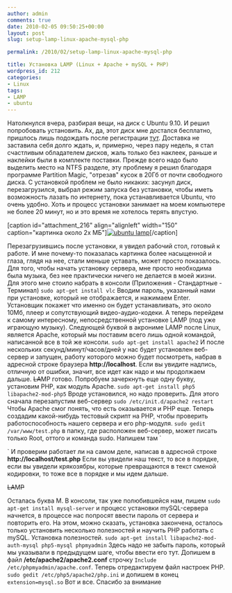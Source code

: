 ```yaml
---
author: admin
comments: true
date: 2010-02-05 09:50:25+00:00
layout: post
slug: setup-lamp-linux-apache-mysql-php

permalink: /2010/02/setup-lamp-linux-apache-mysql-php

title: Установка LAMP (Linux + Apache + mySQL + PHP)
wordpress_id: 212
categories:
- Linux
tags:
- LAMP
- ubuntu
---
```


Натолкнулся вчера, разбирая вещи, на диск с Ubuntu 9.10. И решил попробовать установить. Ах, да, этот диск мне достался бесплатно, пришлось лишь подождать после регистрации [тут](https://shipit.ubuntu.com/). Доставка не заставила себя долго ждать, и, примерно, через пару недель, я стал счастливым обладателем дисков, жаль только без наклеек, раньше и наклейки были в комплекте поставки.
Прежде всего надо было выделить место на NTFS разделе, эту проблему я решил благодаря программе Partition Magic, "отрезав" кусок в 20Гб от почти свободного диска. С установкой проблем не было никаких: засунул диск, перезагрузился, выбрал режим запуска без установки, чтобы иметь возможность лазать по интернету, пока устанавливается Ubuntu, что очень удобно. Хоть и процесс установки занимает на моем компьютере не более 20 минут, но и это время не хотелось терять впустую.

[caption id="attachment_216" align="alignleft" width="150" caption="картинка около 2х МБ"][![ubuntu lamp](http://vredniy.ru/wp-content/uploads/2010/02/snapsh-150x150.png)](http://vredniy.ru/wp-content/uploads/2010/02/snapsh.png)[/caption]

Перезагрузившись после установки, я увидел рабочий стол, готовый к работе. И мне почему-то показалась картинка более насыщенной и глаза, глядя на нее, стали меньше уставать, может просто показалось.
Для того, чтобы начать установку сервера, мне просто необходима была музыка, без нее практически ничего не делается в моей жизни. Для этого мне стоило набрать в консоли (Приложения - Стандартные - Терминал) `sudo apt-get install vlc` Вводим пароль, указанный нами при установке, который не отображается, и нажимаем Enter. Установщик покажет что именно он будет устанавливать, это около 10Мб, плеер и сопутствующий видео-аудио-кодеки.
А теперь перейдем к самому интересному, непосредственной установке LAMP (под уже играющую музыку).
Следующей буквой в акрониме LAMP после Linux, является Apache, который мы поставим всего лишь одной командой, написанной все в той же консоли.
`sudo apt-get install apache2` И после нескольких секунд/минут/часов/дней у нас будет установлен веб-сервер и запущен, работу которого можно будет посмотреть, набрав в адресной строке браузера **http://localhost**. Если вы увидите надпись, отличную от ошибки, значит, все идет как надо и мы продолжаем дальше. <strike>LA</strike>MP готово.
Попробуем зачеркнуть еще одну букву, установим PHP, как модуль Apache.
`sudo apt-get install php5 libapache2-mod-php5`
Вроде установился, но надо проверить. Для этого сначала перезапустим веб-сервер `sudo /etc/init.d/apache2 restart` Чтобы Apache смог понять, что есть оказывается и PHP еще.
Теперь создадим какой-нибудь тестовый скрипт на PHP, чтобы проверить работоспособность нашего сервера и его php-модуля. `sudo gedit /var/www/test.php` в папку, где расположен веб-сервер, может писать только Root, оттого и команда sudo. Напишем там `

` И проверим работает ли на самом деле, написав в адресной строке **http://localhost/test.php** Если вы увидели наш текст, то все в порядке, если вы увидели крякозябры, которые превращаются в текст сменой кодировки, то тоже все в порядке и мы идем дальше.
  
<strike>LA</strike>M<strike>P</strike>  

Осталась буква M.
В консоли, так уже полюбившейся нам, пишем `sudo apt-get install mysql-server`
и процесс установки mySQL-сервера начнется, в процессе нас попросят ввести пароль от сервера и повторить его. На этом, можно сказать, установка закончена, осталось только установить несколько полезностей и научить PHP работать с mySQL.
Установка полезностей. `sudo apt-get install libapache2-mod-auth-mysql php5-mysql phpmyadmin` Здесь надо не забыть пароль, который мы указывали в предыдущем шаге, чтобы ввести его тут. Допишем в файл **/etc/apache2/apache2.conf** строчку `Include /etc/phpmyadmin/apache.conf`.
Теперь отредактируем файл настроек PHP. `sudo gedit /etc/php5/apache2/php.ini` и допишем в конец `extension=mysql.so`
Вот и все. Спасибо за внимание
